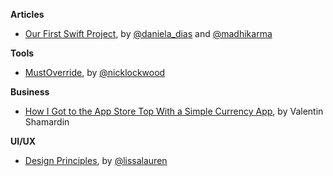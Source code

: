 **Articles**

* [Our First Swift Project](http://tech.ustwo.com/2015/02/19/our-first-swift-project/), by [@daniela_dias](https://twitter.com/daniela_dias) and [@madhikarma](https://twitter.com/madhikarma/)

**Tools**

* [MustOverride](https://github.com/nicklockwood/MustOverride), by [@nicklockwood](https://twitter.com/nicklockwood)

**Business**

* [How I Got to the App Store Top With a Simple Currency App](http://kukuruku.co/hub/ios/how-i-got-to-the-app-store-top-with-a-simple-currency-app), by Valentin Shamardin 

**UI/UX** 

* [Design Principles](http://learndesignprinciples.com/), by [@lissalauren](https://twitter.com/lissalauren)

